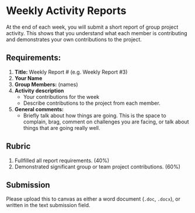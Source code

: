 # Weekly Activity Reports

At the end of each week, you will submit a short report of group project activity. This shows that you understand what each member is contributing and demonstrates your own contributions to the project.

## Requirements:

1. **Title:** Weekly Report \# \(e.g. Weekly Report \#3\)
2. **Your Name**
3. **Group Members:** \(names\)
4. **Activity description**
   * Your contributions for the week
   * Describe contributions to the project from each member.
5. **General comments:**
   * Briefly talk about how things are going. This is the space to complain, brag, comment on challenges you are facing, or talk about things that are going really well.

## Rubric

1. Fullfilled all report requirements. \(40%\)
2. Demonstrated significant group or team project contributions. \(60%\)

## Submission

Please upload this to canvas as either a word document \(`.doc`, `.docx`\), or written in the text submission field.


